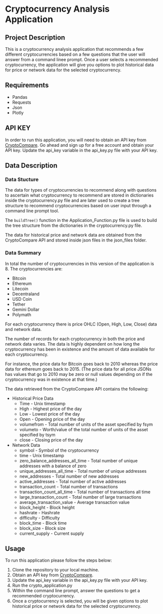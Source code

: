 # Cryptocurrency Analysis Application

## Project Description

This is a cryptocurrency analysis application that recommends a few different cryptocurrencies based on a few questions
that the user will answer from a command linee prompt. Once a user selects a recommended cryptocurrency, the application
will give you options to plot historical data for price or network data for the selected cryptocurrency.

## Requirements

* Pandas
* Requests
* Json
* Plotly

## API KEY

In order to run this application, you will need to obtain an API key from [CryptoCompare](https://min-api.cryptocompare.com/). Go ahead and sign up for a free account and obtain your API key. Update the api_key variable in the api_key.py file with your API key.

## Data Description
### Data Stucture
The data for types of cryptocurrencies to recommend along with questions to ascertain what cryptocurrency to recommend are stored in dictionaries inside the cryptocurrency.py file and are later used to create a tree structure to recommend cryptocurrencies based on user input through a command line prompt tool.

The `buildTree()` function in the Application_Function.py file is used to build the tree structure from the dictionaries in the cryptocurrency.py file.

The data for historical price and network data are obtained from the CryptoCompare API and stored inside json files in the json_files folder.

### Data Summary
In total the number of cryptocurrencies in this version of the application is 8. The cryptocurrencies are:
* Bitcoin
* Ethereum
* Litecoin
* Decentraland
* USD Coin
* Tether
* Gemini Dollar
* Polymath

For each cryptocurrency there is price OHLC (Open, High, Low, Close) data and network data.

The number of records for each cryptocurrency in both the price and network data varies. The data is highly dependent on how long the cryptocurrency has been in existence and the amount of data available for each cryptocurrency.

For instance, the price data for Bitcoin goes back to 2010 whereas the price data for ethereum goes back to 2015. (The price data for all price JSONs has values that go to 2010 may be zero or null values depending on if the cryptocurrency was in existence at that time.)

The data retrieved from the CryptoCompare API contains the following:
* Historical Price Data
    * Time - Unix timestamp
    * High - Highest price of the day
    * Low - Lowest price of the day
    * Open - Opening price of the day
    * volumefrom - Total number of units of the asset specified by fsym
    * volumeto - Worth/value of the total number of units of the asset specified by tsym
    * close - Closing price of the day
* Network Data
    * symbol - Symbol of the cryptocurrency
    * time - Unix timestamp
    * zero_balance_addresses_all_time - Total number of unique addresses with a balance of zero
    * unique_addresses_all_time - Total number of unique addresses
    * new_addresses - Total number of new addresses
    * active_addresses - Total number of active addresses
    * transaction_count - Total number of transactions
    * transaction_count_all_time - Total number of transactions all time
    * large_transaction_count - Total number of large transactions
    * average_transaction_value - Average transaction value
    * block_height - Block height
    * hashrate - Hashrate
    * difficulty - Difficulty
    * block_time - Block time
    * block_size - Block size
    * current_supply - Current supply



## Usage

To run this application please follow the steps below:
1. Clone the repository to your local machine.
2. Obtain an API key from [CryptoCompare](https://min-api.cryptocompare.com/).
3. Update the api_key variable in the api_key.py file with your API key.
4. Run the crypto_application.py
5. Within the command line prompt, answer the questions to get a recommended cryptocurrency.
6. Once a cryptocurrency is selected, you will be given options to plot historical price or network data for the selected cryptocurrency.